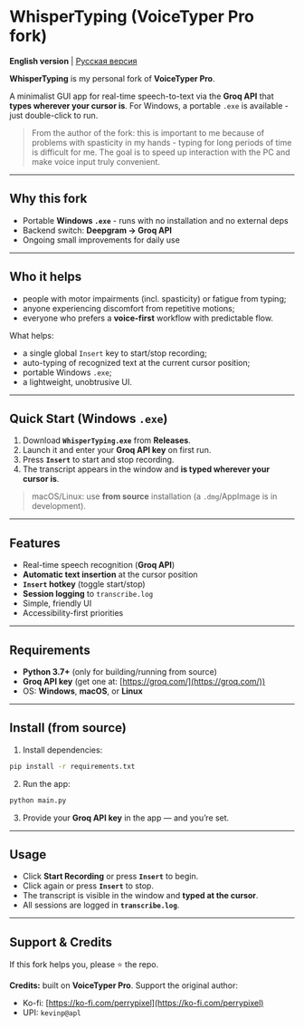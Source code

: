 # WhisperTyping (VoiceTyper Pro fork)

**English version** | [Русская версия](./README.ru.md)

**WhisperTyping** is my personal fork of **VoiceTyper Pro**.

A minimalist GUI app for real-time speech-to-text via the **Groq API** that **types wherever your cursor is**. For Windows, a portable `.exe` is available - just double-click to run.

> From the author of the fork: this is important to me because of problems with spasticity in my hands -  typing for long periods of time is difficult for me. The goal is to speed up interaction with the PC and make voice input truly convenient.

---

## Why this fork

* Portable **Windows `.exe`** - runs with no installation and no external deps
* Backend switch: **Deepgram → Groq API**
* Ongoing small improvements for daily use

---

## Who it helps

* people with motor impairments (incl. spasticity) or fatigue from typing;
* anyone experiencing discomfort from repetitive motions;
* everyone who prefers a **voice-first** workflow with predictable flow.

What helps:

* a single global `Insert` key to start/stop recording;
* auto-typing of recognized text at the current cursor position;
* portable Windows `.exe`;
* a lightweight, unobtrusive UI.

---

## Quick Start (Windows `.exe`)

1. Download **`WhisperTyping.exe`** from **Releases**.
2. Launch it and enter your **Groq API key** on first run.
3. Press **`Insert`** to start and stop recording.
4. The transcript appears in the window and **is typed wherever your cursor is**.

> macOS/Linux: use **from source** installation (a `.dmg`/AppImage is in development).

---

## Features

* Real-time speech recognition (**Groq API**)
* **Automatic text insertion** at the cursor position
* **`Insert` hotkey** (toggle start/stop)
* **Session logging** to `transcribe.log`
* Simple, friendly UI
* Accessibility-first priorities

---

## Requirements

* **Python 3.7+** (only for building/running from source)
* **Groq API key** (get one at: [https://groq.com/](https://groq.com/))
* OS: **Windows**, **macOS**, or **Linux**

---

## Install (from source)

1. Install dependencies:

```bash
pip install -r requirements.txt
```

2. Run the app:

```bash
python main.py
```

3. Provide your **Groq API key** in the app — and you’re set.

---

## Usage

* Click **Start Recording** or press **`Insert`** to begin.
* Click again or press **`Insert`** to stop.
* The transcript is visible in the window and **typed at the cursor**.
* All sessions are logged in **`transcribe.log`**.

---

## Support & Credits

If this fork helps you, please ⭐ the repo.

**Credits:** built on **VoiceTyper Pro**. Support the original author:

* Ko-fi: [https://ko-fi.com/perrypixel](https://ko-fi.com/perrypixel)
* UPI: `kevinp@apl`
